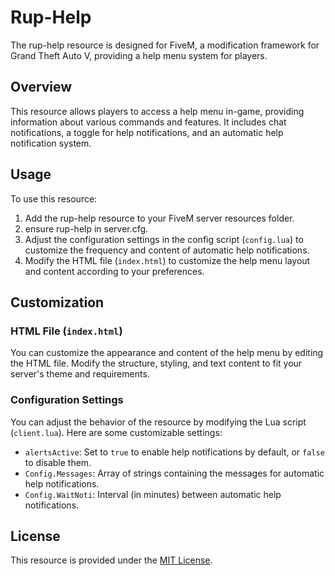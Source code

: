 # Rup-Help

The rup-help resource is designed for FiveM, a modification framework for Grand Theft Auto V, providing a help menu system for players.

## Overview

This resource allows players to access a help menu in-game, providing information about various commands and features. It includes chat notifications, a toggle for help notifications, and an automatic help notification system.

## Usage

To use this resource:

1. Add the rup-help resource to your FiveM server resources folder.
2. ensure rup-help in server.cfg.
3. Adjust the configuration settings in the config script (`config.lua`) to customize the frequency and content of automatic help notifications.
4. Modify the HTML file (`index.html`) to customize the help menu layout and content according to your preferences.

## Customization

### HTML File (`index.html`)

You can customize the appearance and content of the help menu by editing the HTML file. Modify the structure, styling, and text content to fit your server's theme and requirements.

### Configuration Settings

You can adjust the behavior of the resource by modifying the Lua script (`client.lua`). Here are some customizable settings:

- `alertsActive`: Set to `true` to enable help notifications by default, or `false` to disable them.
- `Config.Messages`: Array of strings containing the messages for automatic help notifications.
- `Config.WaitNoti`: Interval (in minutes) between automatic help notifications.

## License

This resource is provided under the [MIT License](LICENSE).
